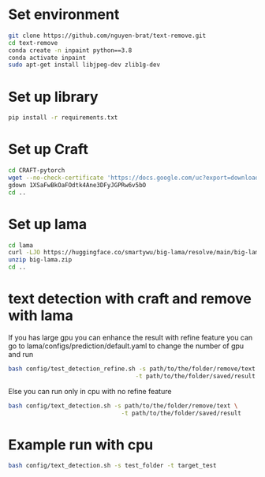 # Set environment
```bash
git clone https://github.com/nguyen-brat/text-remove.git
cd text-remove
conda create -n inpaint python==3.8
conda activate inpaint
sudo apt-get install libjpeg-dev zlib1g-dev
```

# Set up library
```bash
pip install -r requirements.txt
```

# Set up Craft

```bash
cd CRAFT-pytorch
wget --no-check-certificate 'https://docs.google.com/uc?export=download&id=1Jk4eGD7crsqCCg9C9VjCLkMN3ze8kutZ' -O "craft_mlt_25k.pth"
gdown 1XSaFwBkOaFOdtk4Ane3DFyJGPRw6v5bO
cd ..
```

# Set up lama
```bash
cd lama
curl -LJO https://huggingface.co/smartywu/big-lama/resolve/main/big-lama.zip
unzip big-lama.zip
cd ..
```

# text detection with craft and remove with lama
If you has large gpu you can enhance the result with refine feature you can go to lama/configs/prediction/default.yaml to change the number of gpu and run
```bash
bash config/test_detection_refine.sh -s path/to/the/folder/remove/text \
                                    -t path/to/the/folder/saved/result
```
Else you can run only in cpu with no refine feature
```bash
bash config/text_detection.sh -s path/to/the/folder/remove/text \
                                -t path/to/the/folder/saved/result
```

# Example run with cpu
```bash
bash config/text_detection.sh -s test_folder -t target_test
```